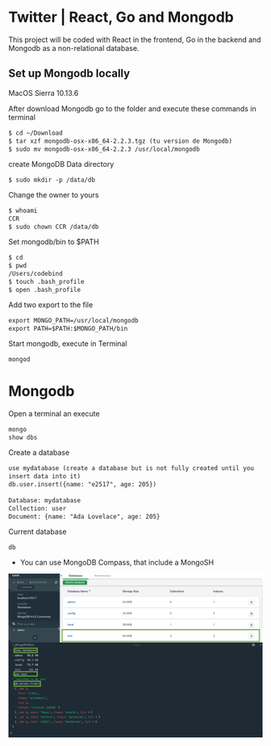 # Twitter | React, Go and Mongodb

This project will be coded with React in the frontend, Go in the backend and Mongodb as a non-relational database.

## Set up Mongodb locally

MacOS Sierra 10.13.6

After download Mongodb go to the folder and execute these commands in terminal

```
$ cd ~/Download
$ tar xzf mongodb-osx-x86_64-2.2.3.tgz (tu version de Mongodb)
$ sudo mv mongodb-osx-x86_64-2.2.3 /usr/local/mongodb
```

create MongoDB Data directory

```
$ sudo mkdir -p /data/db
```

Change the owner to yours

```
$ whoami
CCR
$ sudo chown CCR /data/db
```

Set mongodb/bin to $PATH

```
$ cd
$ pwd
/Users/codebind
$ touch .bash_profile
$ open .bash_profile
```

Add two export to the file

```
export MONGO_PATH=/usr/local/mongodb
export PATH=$PATH:$MONGO_PATH/bin
```

Start mongodb, execute in Terminal

```
mongod
```

# Mongodb

Open a terminal an execute

```
mongo
show dbs
```

Create a database

```
use mydatabase (create a database but is not fully created until you insert data into it)
db.user.insert({name: "e2517", age: 205})

Database: mydatabase
Collection: user
Document: {name: "Ada Lovelace", age: 205}
```

Current database

```
db
```

- You can use MongoDB Compass, that include a MongoSH

![mongodb][]

[mongodb]: https://github.com/E2517/images/blob/main/images/twitter/mongodb.png
